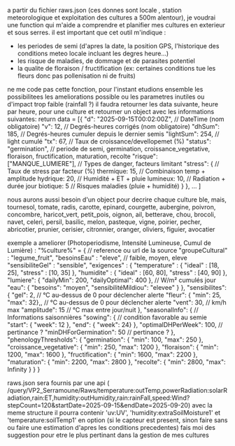a partir du fichier raws.json (ces donnes sont locale , station meteorologique et exploitation des cultures a 500m alentour), je voudrai une function qui m'aide a comprendre et planifier mes cultures en exterieur et sous serres.
il est important que cet outil m'indique :
 - les periodes de semi (d'apres la date, la position GPS, l'historique des conditions meteo locale incluant les degres heure...)
 - les risque de maladies, de dommage et de parasites potentiel
 - la qualite de floraison / fructification (ex: certaines conditions tue les fleurs donc pas pollenisation ni de fruits)

ne me code pas cette fonction, pour l'instant etudions ensemble les possibilitees les ameliorations possible ou les parametres inutiles ou d'impact trop faible (rainfall ?)
il faudra retourner les data suivante, heure par heure, pour une culture et retourner un object avec les informations suivantes:
return data = [{
    "d": "2025-09-15T00:02:00Z",  // DateTime (nom obligatoire)
    "v": 12,                    // Degrés-heures corrigés (nom obligatoire)
    "dhSum": 185,                // Degrés-heures cumuler depuis le dernier semis
    "lightSum": 254,              // light cumulé
    "tx": 67,                     // Taux de croissance/devellopemet (%)
    "status": "germination",             // periode de semi, germination, croissance_vegetative, floraison, fructification, maturation, recolte
    "risque": ["MANQUE_LUMIERE"], // Types de danger, facteurs limitant
    "stress": {                  // Taux de stress par facteur (%)
            thermique: 15,       // Combinaison temp + amplitude
            hydrique: 20,        // Humidité + ET + pluie
            lumineux: 10,        // Radiation + durée jour
            biotique: 5          // Risques maladies (pluie + humidité)
        }
    },
    ...
]

nous aurons aussi besoin d'un object pour decrire chaque culture
ble, mais, tournesol,
tomate, radis, carotte, epinard, courgette, aubergine, poivron, concombre, haricot_vert, petit_pois,
oignon, ail, betterave, chou, brocoli, navet, celeri, persil, basilic, melon, pasteque,
vigne, poirier, pecher, abricotier, prunier, cerisier, citronnier, oranger, oliviers, figuier, avocatier

exemple a ameliorer (Photoperiodisme, Intensité Lumineuse, Cumul de Lumière) :
"%culture%" = { // reference ou url de la source
    "groupeCultural" : "legume_fruit",
    "besoinsEau" : "eleve", // faible, moyen, eleve
    "sensibiliteGel" : "sensible",
    "exigences" : {
        "temperature" : { "ideal" : [18, 25], "stress" : [10, 35] },
        "humidite" : { "ideal" : [60, 80], "stress" : [40, 90] },
        "lumiere": { "dailyMin": 200, "dailyOptimal": 400 }, // W/m² cumulés jour
        "eau": { "besoins": "moyen", "sensibilitéMildiou": "elevee" }
    },
    "sensibilites": {
        "gel": 2,        // °C au-dessus de 0 pour déclencher alerte
        "fleur": { "min": 25, "max": 32},,        // °C au-dessus de 0 pour déclencher alerte
        "vent": 30,      // km/h max
        "amplitude": 15  // °C max entre jour/nuit
    },
    "seasonalInfo": { // Informations saisonnières
        "sowing": { // condition favorable au semie
            "start": { "week": 12 },
            "end": { "week": 24}
        },
        "optimalDHPerWeek": 100, // pertinance ?
        "minDHForGermination": 50 // pertinance ?
    },
    "phenologyThresholds": {
            "germination": { "min": 100, "max": 250 },
            "croissance_vegetative": { "min": 250, "max": 1200 },
            "floraison": { "min": 1200, "max": 1600 },
            "fructification": { "min": 1600, "max": 2200 },
            "maturation": { "min": 2200, "max": 2800 },
            "recolte": { "min": 2800, "max": Infinity }
    }
}

raws.json sera fournis par une api ( /query/VP2_Serramoune/Raws/temperature:outTemp,powerRadiation:solarRadiation,rain:ET,humidity:outHumidity,rain:rainFall,speed:Wind?stepCount=120&startDate=2025-09-15&endDate=2025-09-20) avec la meme structure
il pourra contenir 'uv:UV', 'humidity:extraSoilMoisture1' et 'temperature:soilTemp1' en option (si le capteur est present, sinon faire sans ou faire une estimation d'apres les conditions precedentes)
fais moi des suggestion pour etre le plus pertinant dans la gestion de mes cultures
